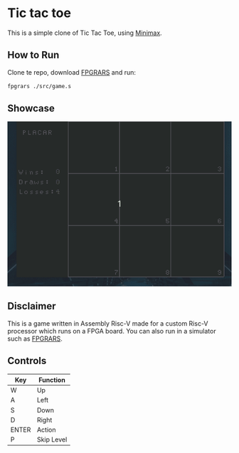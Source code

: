 # Tic tac toe
This is a simple clone of Tic Tac Toe, using [Minimax](https://pt.wikipedia.org/wiki/Minimax).

## How to Run
Clone te repo, download [FPGRARS](https://github.com/LeoRiether/FPGRARS) and run:
```sh
fpgrars ./src/game.s
```
## Showcase
![](https://github.com/RISCV-Games/Tic-Tac-Toe/blob/c52135bb3fd59a20a7af2873839495ce5799ec4c/images/Peek%202023-02-24%2017-19.gif)

## Disclaimer
This is a game written in Assembly Risc-V made for a custom Risc-V processor which runs on a FPGA board. You can also run in a simulator such as [FPGRARS](https://github.com/LeoRiether/FPGRARS).

## Controls
|Key    | Function |
|-------|---------|
|W   | Up|
|A   | Left|
|S   | Down|
|D   | Right|
|ENTER| Action|
|P | Skip Level|
